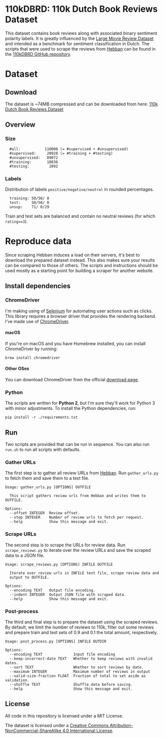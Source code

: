 # 110kDBRD: 110k Dutch Book Reviews Dataset

This dataset contains book reviews along with associated binary sentiment polarity labels. It is greatly influenced by the [Large Movie Review Dataset](http://ai.stanford.edu/~amaas/data/sentiment/) and intended as a benchmark for sentiment classification in Dutch. The scripts that were used to scrape the reviews from [Hebban](https://www.hebban.nl) can be found in the [110kDBRD GitHub repository](https://github.com/benjaminvdb/110kDBRD).

# Dataset

## Download

The dataset is ~74MB compressed and can be downloaded from here: [110k Dutch Book Reviews Dataset](http://bit.ly/2UTtbWh)


## Overview

### Size
````
  #all:           110000 (= #supervised + #unsupervised)
  #supervised:     20928 (= #training + #testing)
  #unsupervised:   89072
  #training:       18836
  #testing:         2092
````

### Labels

Distribution of labels `positive/negative/neutral` in rounded percentages.
````
  training: 50/50/ 0
  test:     50/50/ 0
  unsup:    71/ 0/29
````

Train and test sets are balanced and contain no neutral reviews (for which `rating==3`).

# Reproduce data

Since scraping Hebban induces a load on their servers, it's best to download the prepared dataset instead. This also makes sure your results can be compared to those of others. The scripts and instructions should be used mostly as a starting point for building a scraper for another website.

## Install dependencies

### ChromeDriver
I'm making using of [Selenium](https://www.seleniumhq.org) for automating user actions such as clicks. This library requires a browser driver that provides the rendering backend. I've made use of [ChromeDriver](http://chromedriver.chromium.org/).

#### macOS
If you're on macOS and you have Homebrew installed, you can install ChromeDriver by running:

    brew install chromedriver
    
#### Other OSes
You can download ChromeDriver from the official [download page](http://chromedriver.chromium.org/downloads).

### Python
The scripts are written for **Python 2**, but I'm sure they'll work for Python 3 with minor adjustments. To install the Python dependencies, run:     

    pip install -r ./requirements.txt


## Run
Two scripts are provided that can be run in sequence. You can also run `run.sh` to run all scripts with defaults.

### Gather URLs
The first step is to gather all review URLs from [Hebban](https://www.hebban.nl). Run `gather_urls.py` to fetch them and save them to a text file.

```
Usage: gather_urls.py [OPTIONS] OUTFILE

  This script gathers review urls from Hebban and writes them to OUTFILE.

Options:
  --offset INTEGER  Review offset.
  --step INTEGER    Number of review urls to fetch per request.
  --help            Show this message and exit.
```

### Scrape URLs
The second step is to scrape the URLs for review data. Run `scrape_reviews.py` to iterate over the review URLs and save the scraped data to a JSON file.

```
Usage: scrape_reviews.py [OPTIONS] INFILE OUTFILE

  Iterate over review urls in INFILE text file, scrape review data and
  output to OUTFILE.

Options:
  --encoding TEXT   Output file encoding.
  --indent INTEGER  Output JSON file with scraped data.
  --help            Show this message and exit.
```

### Post-process

The third and final step is to prepare the dataset using the scraped reviews. By default, we limit the number of reviews to 110k, filter out some reviews and prepare train and test sets of 0.9 and 0.1 the total amount, respectively.

```
Usage: post_process.py [OPTIONS] INFILE OUTDIR

Options:
  --encoding TEXT              Input file encoding
  --keep-incorrect-date TEXT   Whether to keep reviews with invalid dates.
  --sort TEXT                  Whether to sort reviews by date.
  --maximum INTEGER            Maximum number of reviews in output
  --valid-size-fraction FLOAT  Fraction of total to set aside as validation.
  --shuffle TEXT               Shuffle data before saving.
  --help                       Show this message and exit.
```

## License

All code in this repository is licensed under a MIT License.

The dataset is licensed under a [Creative Commons Attribution-NonCommercial-ShareAlike 4.0 International License](https://creativecommons.org/licenses/by-nc-sa/4.0/).

